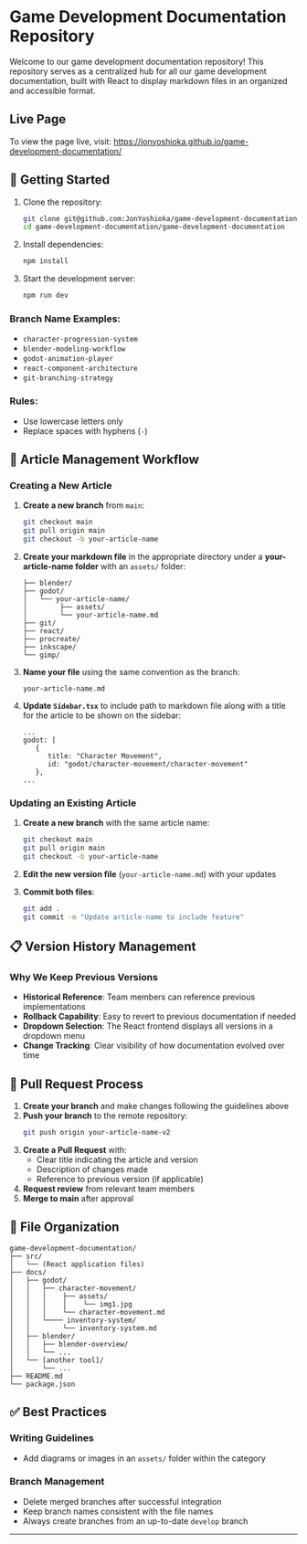 # Game Development Documentation Repository

Welcome to our game development documentation repository! This repository serves as a centralized hub for all our game development documentation, built with React to display markdown files in an organized and accessible format.

## Live Page

To view the page live, visit: https://jonyoshioka.github.io/game-development-documentation/

## 🚀 Getting Started

1. Clone the repository:
   ```bash
   git clone git@github.com:JonYoshioka/game-development-documentation.git
   cd game-development-documentation/game-development-documentation
   ```

2. Install dependencies:
   ```bash
   npm install
   ```

3. Start the development server:
   ```bash
   npm run dev
   ```

### Branch Name Examples:
- `character-progression-system`
- `blender-modeling-workflow`
- `godot-animation-player`
- `react-component-architecture`
- `git-branching-strategy`

### Rules:
- Use lowercase letters only
- Replace spaces with hyphens (`-`)

## 📝 Article Management Workflow

### Creating a New Article

1. **Create a new branch** from `main`:
   ```bash
   git checkout main
   git pull origin main
   git checkout -b your-article-name
   ```

2. **Create your markdown file** in the appropriate directory under a **your-article-name folder** with an `assets/` folder:
   ```
   ├── blender/
   ├── godot/
   │   └── your-article-name/
   │        ├── assets/
   │        └── your-article-name.md
   ├── git/
   ├── react/
   ├── procreate/
   ├── inkscape/
   └── gimp/
   ```

3. **Name your file** using the same convention as the branch:
   ```
   your-article-name.md
   ```

4. **Update `Sidebar.tsx`** to include path to markdown file along with a title for the article to be shown on the sidebar:

   ```
   ...
   godot: [
      {
         title: "Character Movement",
         id: "godot/character-movement/character-movement"
      },
   ...
   ```

### Updating an Existing Article

1. **Create a new branch** with the same article name:
   ```bash
   git checkout main
   git pull origin main
   git checkout -b your-article-name
   ```

3. **Edit the new version file** (`your-article-name.md`) with your updates

4. **Commit both files**:
   ```bash
   git add .
   git commit -m "Update article-name to include feature"
   ```

## 📋 Version History Management

### Why We Keep Previous Versions

- **Historical Reference**: Team members can reference previous implementations
- **Rollback Capability**: Easy to revert to previous documentation if needed
- **Dropdown Selection**: The React frontend displays all versions in a dropdown menu
- **Change Tracking**: Clear visibility of how documentation evolved over time

## 🔄 Pull Request Process

1. **Create your branch** and make changes following the guidelines above
2. **Push your branch** to the remote repository:
   ```bash
   git push origin your-article-name-v2
   ```
3. **Create a Pull Request** with:
   - Clear title indicating the article and version
   - Description of changes made
   - Reference to previous version (if applicable)
4. **Request review** from relevant team members
5. **Merge to main** after approval

## 📁 File Organization

```
game-development-documentation/
├── src/
│   └── (React application files)
├── docs/
│   ├── godot/
│   │   ├── character-movement/
│   │   │    ├── assets/
│   │   │    │    └── img1.jpg
│   │   │    └── character-movement.md
│   │   └──── inventory-system/
│   │        └── inventory-system.md
│   ├── blender/
│   │   ├── blender-overview/
│   │   └── ...
│   └── [another tool]/
│       └── ...
├── README.md
└── package.json
```

## ✅ Best Practices

### Writing Guidelines
- Add diagrams or images in an `assets/` folder within the category

### Branch Management
- Delete merged branches after successful integration
- Keep branch names consistent with the file names
- Always create branches from an up-to-date `develop` branch

---
